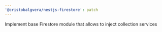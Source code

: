 ```yaml
---
'@cristobalgvera/nestjs-firestore': patch
---
```


Implement base Firestore module that allows to inject collection services
